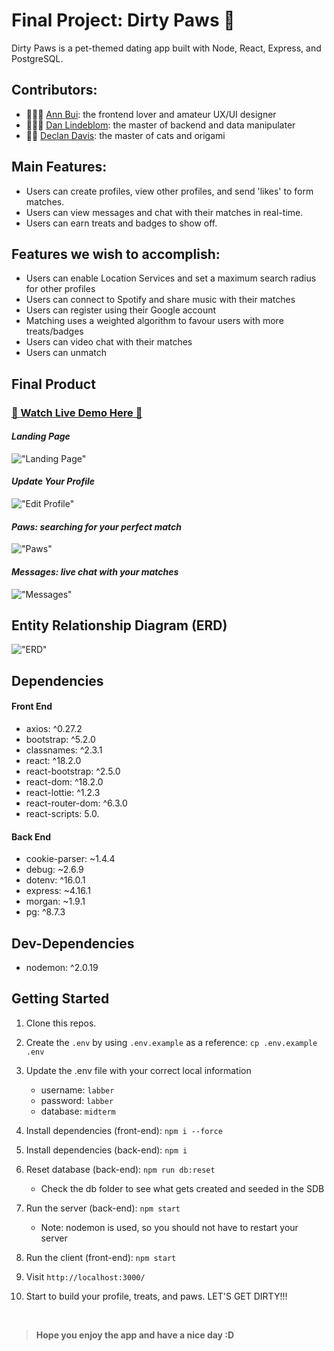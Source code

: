 # Final Project: Dirty Paws 🐾

Dirty Paws is a pet-themed dating app built with Node, React, Express, and PostgreSQL.

## Contributors:

- 👩🏻‍🎨 [Ann Bui](https://github.com/thaian161): the frontend lover and amateur UX/UI designer
- 👨🏼‍💻 [Dan Lindeblom](https://github.com/DLindeblom): the master of backend and data manipulater
- 👨‍🏭 [Declan Davis](https://github.com/DexTheFish): the master of cats and origami

## Main Features:

- Users can create profiles, view other profiles, and send 'likes' to form matches.
- Users can view messages and chat with their matches in real-time.
- Users can earn treats and badges to show off.

## Features we wish to accomplish:

- Users can enable Location Services and set a maximum search radius for other profiles
- Users can connect to Spotify and share music with their matches
- Users can register using their Google account
- Matching uses a weighted algorithm to favour users with more treats/badges
- Users can video chat with their matches
- Users can unmatch

## Final Product

### [👋 Watch Live Demo Here 👋](https://youtu.be/0k2WaGUxCJ0)

#### _Landing Page_

!["Landing Page"]()

#### _Update Your Profile_

!["Edit Profile"]()

#### _Paws: searching for your perfect match_

!["Paws"]()

#### _Messages: live chat with your matches_

!["Messages"]()

## Entity Relationship Diagram (ERD)

!["ERD"]()

## Dependencies

#### Front End

- axios: ^0.27.2
- bootstrap: ^5.2.0
- classnames: ^2.3.1
- react: ^18.2.0
- react-bootstrap: ^2.5.0
- react-dom: ^18.2.0
- react-lottie: ^1.2.3
- react-router-dom: ^6.3.0
- react-scripts: 5.0.

#### Back End

- cookie-parser: ~1.4.4
- debug: ~2.6.9
- dotenv: ^16.0.1
- express: ~4.16.1
- morgan: ~1.9.1
- pg: ^8.7.3

## Dev-Dependencies

- nodemon: ^2.0.19

## Getting Started

1. Clone this repos.
2. Create the `.env` by using `.env.example` as a reference: `cp .env.example .env`
3. Update the .env file with your correct local information

   - username: `labber`
   - password: `labber`
   - database: `midterm`

4. Install dependencies (front-end): `npm i --force`
5. Install dependencies (back-end): `npm i`
6. Reset database (back-end): `npm run db:reset`

   - Check the db folder to see what gets created and seeded in the SDB

7. Run the server (back-end): `npm start`

   - Note: nodemon is used, so you should not have to restart your server

8. Run the client (front-end): `npm start`
9. Visit `http://localhost:3000/`
10. Start to build your profile, treats, and paws. LET'S GET DIRTY!!!

<br>

> **Hope you enjoy the app and have a nice day :D**
